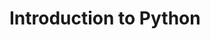 # Introduction to Python

<!-- <object data="docs/noteboooks/000-intro-to-python/python_notes_updated.pdf" type="application/pdf" width="100%" height="500px">
  <p>Unable to display PDF file. <a href="docs/noteboooks/000-intro-to-python/python_notes_updated.pdf">Download</a> instead.</p>
</object> -->


<!-- <a href="noteboooks/000-intro-to-python/python_notes_updated.pdf">Open PDF</a> -->

<!-- <embed src="./docs/noteboooks/000-intro-to-python/python_notes_updated.pdf" width="500" height="375" type="application/pdf"> -->
